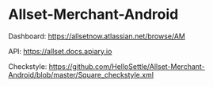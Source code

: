 # Allset-Merchant-Android

Dashboard: https://allsetnow.atlassian.net/browse/AM

API: https://allset.docs.apiary.io

Checkstyle: https://github.com/HelloSettle/Allset-Merchant-Android/blob/master/Square_checkstyle.xml
